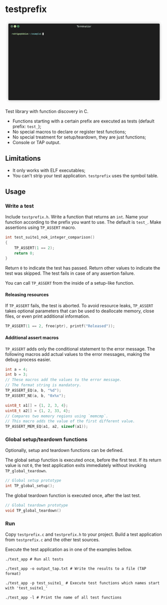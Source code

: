 # testprefix

![Demo](/doc/demo.gif?raw=true)

Test library with function discovery in C.

* Functions starting with a certain prefix are executed as tests (default prefix: `test_`);
* No special macros to declare or register test functions;
* No special treatment for setup/teardown, they are just functions;
* Console or TAP output.

## Limitations

* It only works with ELF executables;
* You can't strip your test application. `testprefix` uses the symbol table.

## Usage

### Write a test

Include `testprefix.h`. Write a function that returns an `int`.
Name your function according to the prefix you want to use. The default is `test_`.
Make assertions using `TP_ASSERT` macro.

```c
int test_suite1_nok_integer_comparison()
{
    TP_ASSERT(1 == 2);
    return 0;
}
```

Return `0` to indicate the test has passed.
Return other values to indicate the test was skipped.
The test fails in case of any assertion failure.

You can call `TP_ASSERT` from the inside of a setup-like function.
#### Releasing resources

If ``TP_ASSERT`` fails, the test is aborted. To avoid resource leaks, ``TP_ASSERT``
takes optional parameters that can be used to deallocate memory, close files,
or even print additional information.

```c
TP_ASSERT(1 == 2, free(ptr), printf("Released"));
```

#### Additional assert macros

`TP_ASSERT` adds only the conditional statement to the error message.
The following macros add actual values to the error messages, making the
debug process easier.

```c
int a = 4;
int b = 3;
// These macros add the values to the error message.
// The format string is mandatory.
TP_ASSERT_EQ(a, b, "%d");
TP_ASSERT_NE(a, b, "0x%x");
```

```c
uint8_t a1[] = {1, 2, 3, 4};
uint8_t a2[] = {1, 2, 33, 4};
// Compares two memory regions using `memcmp`.
// This macro adds the value of the first different value.
TP_ASSERT_MEM_EQ(a1, a2, sizeof(a1));
```

### Global setup/teardown functions

Optionally, setup and teardown functions can be defined.

The global setup function is executed once, before the first test. If its
return value is not `0`, the test application exits immediately without
invoking `TP_global_teardown`.

```c
// Global setup prototype
int TP_global_setup();
```

The global teardown function is executed once, after the last test.

```c
// Global teardown prototype
void TP_global_teardown()
```

### Run

Copy `testprefix.c` and `testprefix.h` to your project. Build a test application from
`testprefix.c` and the other test sources.

Execute the test application as in one of the examples bellow.

```shell
./test_app # Run all tests
```
```shell
./test_app -o output_tap.txt # Write the results to a file (TAP format)
```
```shell
./test_app -p test_suite1_ # Execute test functions which names start with 'test_suite1_'
```
```shell
./test_app -l # Print the name of all test functions
```
